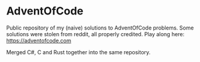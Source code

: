 # AdventOfCode

Public repository of my (naive) solutions to AdventOfCode problems. Some solutions were stolen from reddit, all properly credited.
Play along here: https://adventofcode.com

Merged C#, C and Rust together into the same repository.
